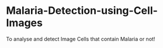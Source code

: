 # Malaria-Detection-using-Cell-Images
To analyse and detect Image Cells that contain Malaria or not!
